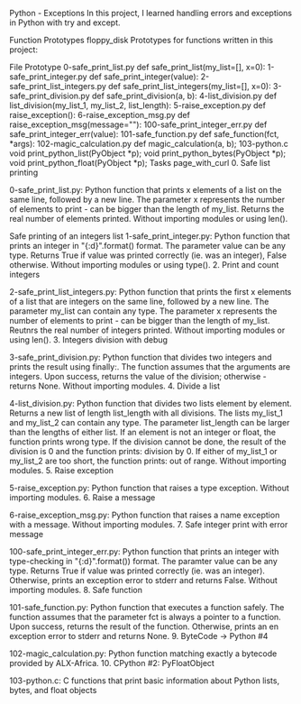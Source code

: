 Python - Exceptions
In this project, I learned handling errors and exceptions in Python with try and except.

Function Prototypes floppy_disk
Prototypes for functions written in this project:

File Prototype
0-safe_print_list.py def safe_print_list(my_list=[], x=0): 1-safe_print_integer.py def safe_print_integer(value): 2-safe_print_list_integers.py def safe_print_list_integers(my_list=[], x=0): 3-safe_print_division.py def safe_print_division(a, b): 4-list_division.py def list_division(my_list_1, my_list_2, list_length): 5-raise_exception.py def raise_exception(): 6-raise_exception_msg.py def raise_exception_msg(message=""): 100-safe_print_integer_err.py def safe_print_integer_err(value): 101-safe_function.py def safe_function(fct, *args): 102-magic_calculation.py def magic_calculation(a, b); 103-python.c void print_python_list(PyObject *p); void print_python_bytes(PyObject *p); void print_python_float(PyObject *p); Tasks page_with_curl 0. Safe list printing

0-safe_print_list.py: Python function that prints x elements of a list on the same line, followed by a new line. The parameter x represents the number of elements to print - can be bigger than the length of my_list. Returns the real number of elements printed. Without importing modules or using len().

Safe printing of an integers list
1-safe_print_integer.py: Python function that prints an integer in "{:d}".format() format. The parameter value can be any type. Returns True if value was printed correctly (ie. was an integer), False otherwise. Without importing modules or using type(). 2. Print and count integers

2-safe_print_list_integers.py: Python function that prints the first x elements of a list that are integers on the same line, followed by a new line. The parameter my_list can contain any type. The parameter x represents the number of elements to print - can be bigger than the length of my_list. Reutnrs the real number of integers printed. Without importing modules or using len(). 3. Integers division with debug

3-safe_print_division.py: Python function that divides two integers and prints the result using finally:. The function assumes that the arguments are integers. Upon success, returns the value of the division; otherwise - returns None. Without importing modules. 4. Divide a list

4-list_division.py: Python function that divides two lists element by element. Returns a new list of length list_length with all divisions. The lists my_list_1 and my_list_2 can contain any type. The parameter list_length can be larger than the lengths of either list. If an element is not an integer or float, the function prints wrong type. If the division cannot be done, the result of the division is 0 and the function prints: division by 0. If either of my_list_1 or my_list_2 are too short, the function prints: out of range. Without importing modules. 5. Raise exception

5-raise_exception.py: Python function that raises a type exception. Without importing modules. 6. Raise a message

6-raise_exception_msg.py: Python function that raises a name exception with a message. Without importing modules. 7. Safe integer print with error message

100-safe_print_integer_err.py: Python function that prints an integer with type-checking in "{:d}".format()) format. The paramter value can be any type. Returns True if value was printed correctly (ie. was an integer). Otherwise, prints an exception error to stderr and returns False. Without importing modules. 8. Safe function

101-safe_function.py: Python function that executes a function safely. The function assumes that the parameter fct is always a pointer to a function. Upon success, returns the result of the function. Otherwise, prints an en exception error to stderr and returns None. 9. ByteCode -> Python #4

102-magic_calculation.py: Python function matching exactly a bytecode provided by ALX-Africa. 10. CPython #2: PyFloatObject

103-python.c: C functions that print basic information about Python lists, bytes, and float objects
